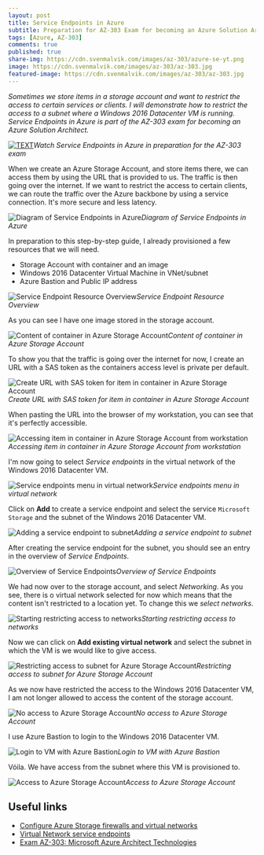 ```yaml
---
layout: post
title: Service Endpoints in Azure
subtitle: Preparation for AZ-303 Exam for becoming an Azure Solution Architect - Service Endpoints
tags: [Azure, AZ-303]
comments: true
published: true
share-img: https://cdn.svenmalvik.com/images/az-303/azure-se-yt.png
image: https://cdn.svenmalvik.com/images/az-303/az-303.jpg
featured-image: https://cdn.svenmalvik.com/images/az-303/az-303.jpg
---
```


*Sometimes we store items in a storage account and want to restrict the access to certain services or clients. I will demonstrate how to restrict the access to a subnet where a Windows 2016 Datacenter VM is running. Service Endpoints in Azure is part of the AZ-303 exam for becoming an Azure Solution Architect.*

[![TEXT](https://cdn.svenmalvik.com/images/az-303/azure-se-yt.jpg "AZ-303: Service Endpoints in Azure")](https://www.youtube.com/watch?v=w1Sx9Jcwa0k)*Watch Service Endpoints in Azure in preparation for the AZ-303 exam*


When we create an Azure Storage Account, and store items there, we can access them by using the URL that is provided to us. The traffic is then going over the internet. If we want to restrict the access to certain clients, we can route the traffic over the Azure backbone by using a service connection. It's more secure and less latency.

![Diagram of Service Endpoints in Azure](https://cdn.svenmalvik.com/images/az-303/az-303-sc-14.jpg)*Diagram of Service Endpoints in Azure*

In preparation to this step-by-step guide, I already provisioned a few resources that we will need.

- Storage Account with container and an image
- Windows 2016 Datacenter Virtual Machine in VNet/subnet
- Azure Bastion and Public IP address

![Service Endpoint Resource Overview](https://cdn.svenmalvik.com/images/az-303/az-303-sc-0.jpg)*Service Endpoint Resource Overview*

As you can see I have one image stored in the storage account.

![Content of container in Azure Storage Account](https://cdn.svenmalvik.com/images/az-303/az-303-sc-1.jpg)*Content of container in Azure Storage Account*

To show you that the traffic is going over the internet for now, I create an URL with a SAS token as the containers access level is private per default.

![Create URL with SAS token for item in container in Azure Storage Account](https://cdn.svenmalvik.com/images/az-303/az-303-sc-2.jpg)*Create URL with SAS token for item in container in Azure Storage Account*

When pasting the URL into the browser of my workstation, you can see that it's perfectly accessible.

![Accessing item in container in Azure Storage Account from workstation](https://cdn.svenmalvik.com/images/az-303/az-303-sc-3.jpg)*Accessing item in container in Azure Storage Account from workstation*

I'm now going to select *Service endpoints* in the virtual network of the Windows 2016 Datacenter VM.

![Service endpoints menu in virtual network](https://cdn.svenmalvik.com/images/az-303/az-303-sc-5.jpg)*Service endpoints menu in virtual network*

Click on **Add** to create a service endpoint and select the service `Microsoft Storage` and the subnet of the Windows 2016 Datacenter VM.

![Adding a service endpoint to subnet](https://cdn.svenmalvik.com/images/az-303/az-303-sc-6.jpg)*Adding a service endpoint to subnet*

After creating the service endpoint for the subnet, you should see an entry in the overview of *Service Endpoints*.

![Overview of Service Endpoints](https://cdn.svenmalvik.com/images/az-303/az-303-sc-7.jpg)*Overview of Service Endpoints*

We had now over to the storage account, and select *Networking*. As you see, there is o virtual network selected for now which means that the content isn't restricted to a location yet. To change this we *select networks*.

![Starting restricting access to networks](https://cdn.svenmalvik.com/images/az-303/az-303-sc-8.jpg)*Starting restricting access to networks*

Now we can click on **Add existing virtual network** and select the subnet in which the VM is we would like to give access.

![Restricting access to subnet for Azure Storage Account](https://cdn.svenmalvik.com/images/az-303/az-303-sc-9.jpg)*Restricting access to subnet for Azure Storage Account*

As we now have restricted the access to the Windows 2016 Datacenter VM, I am not longer allowed to access the content of the storage account.

![No access to Azure Storage Account](https://cdn.svenmalvik.com/images/az-303/az-303-sc-10.jpg)*No access to Azure Storage Account*

I use Azure Bastion to login to the Windows 2016 Datacenter VM.

![Login to VM with Azure Bastion](https://cdn.svenmalvik.com/images/az-303/az-303-sc-11.jpg)*Login to VM with Azure Bastion*

Vóila. We have access from the subnet where this VM is provisioned to.

![Access to Azure Storage Account](https://cdn.svenmalvik.com/images/az-303/az-303-sc-12.jpg)*Access to Azure Storage Account*

## Useful links

- [Configure Azure Storage firewalls and virtual networks](https://docs.microsoft.com/en-us/azure/storage/common/storage-network-security?toc=/azure/virtual-network/toc.json#grant-access-from-a-virtual-network?WT.mc_id=AZ-MVP-5004080)
- [Virtual Network service endpoints](https://docs.microsoft.com/en-us/azure/virtual-network/virtual-network-service-endpoints-overview?WT.mc_id=AZ-MVP-5004080)
- [Exam AZ-303: Microsoft Azure Architect Technologies](https://docs.microsoft.com/en-us/learn/certifications/exams/az-303?WT.mc_id=AZ-MVP-5004080)